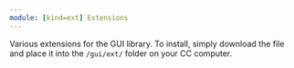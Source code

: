 ```yaml
---
module: [kind=ext] Extensions
---
```

Various extensions for the GUI library.
To install, simply download the file and place it into the `/gui/ext/` folder on your CC computer.